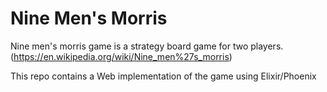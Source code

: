 # Nine Men's Morris

Nine men's morris game is a strategy board game for two players.
(https://en.wikipedia.org/wiki/Nine_men%27s_morris)


This repo contains a Web implementation of the game using Elixir/Phoenix  